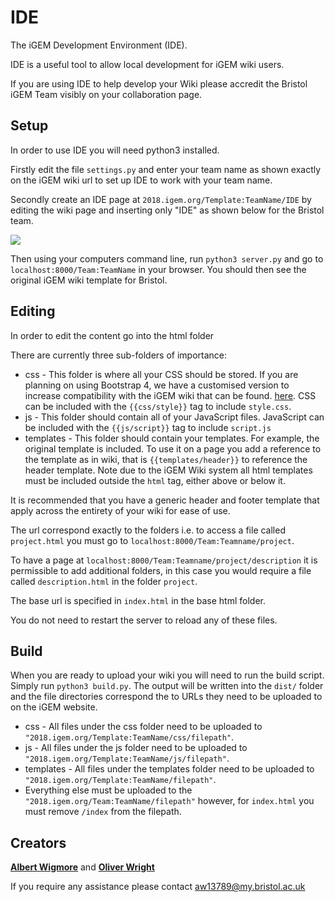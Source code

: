 # IDE

The iGEM Development Environment (IDE).

IDE is a useful tool to allow local development for iGEM wiki users.

If you are using IDE to help develop your Wiki please accredit the Bristol iGEM Team visibly on your collaboration page.

## Setup

In order to use IDE you will need python3 installed.

Firstly edit the file `settings.py` and enter your team name as shown exactly on the iGEM wiki url to set up IDE to work with your team name.

Secondly create an IDE page at `2018.igem.org/Template:TeamName/IDE` by editing the wiki page and inserting only "IDE" as shown below for the Bristol team.

![](http://imgur.com/TQoEdXQ.png)

Then using your computers command line, run `python3 server.py` and go to `localhost:8000/Team:TeamName` in your browser. You
 should then see the original iGEM wiki template for Bristol.

## Editing

In order to edit the content go into the html folder

There are currently three sub-folders of importance:

 * css - This folder is where all your CSS should be stored. If you are planning
   on using Bootstrap 4, we have a customised version to increase compatibility
   with the iGEM wiki that can be found.
   [here](https://github.com/BristolIGEM2017/bootstrapIGEM). CSS can be
   included with the `{{css/style}}` tag to include `style.css`.
 * js - This folder should contain all of your JavaScript files. JavaScript can
   be included with the `{{js/script}}` tag to include `script.js`
 * templates - This folder should contain your templates. For example, the
   original template is included. To use it on a page you add a reference to
   the template as in wiki, that is `{{templates/header}}` to reference
   the header template. Note due to the iGEM Wiki system all html templates must be included outside the `html` tag, either above or below it.

It is recommended that you have a generic header and footer template that apply
across the entirety of your wiki for ease of use.

The url correspond exactly to the folders i.e. to access a file called
`project.html` you must go to `localhost:8000/Team:Teamname/project`.

To have a page at `localhost:8000/Team:Teamname/project/description` it is
permissible to add additional folders, in this case you would require a file
called `description.html` in the folder `project`.

The base url is specified in `index.html` in the base html folder.

You do not need to restart the server to reload any of these files.


## Build

When you are ready to upload your wiki you will need to run the build script.
Simply run `python3 build.py`. The output will be written into the `dist/`
folder and the file directories correspond the to URLs they need to be uploaded
to on the iGEM website.

* css - All files under the css folder need to be uploaded to `"2018.igem.org/Template:TeamName/css/filepath"`.
* js - All files under the js folder need to be uploaded to `"2018.igem.org/Template:TeamName/js/filepath"`.
* templates - All files under the templates folder need to be uploaded to `"2018.igem.org/Template:TeamName/filepath"`.
* Everything else must be uploaded to the `"2018.igem.org/Team:TeamName/filepath"` however, for `index.html` you must remove `/index` from the filepath.


## Creators

**[Albert Wigmore](https://github.com/albertwigmore)** and **[Oliver Wright](https://github.com/meiamsome)**

If you require any assistance please contact aw13789@my.bristol.ac.uk
